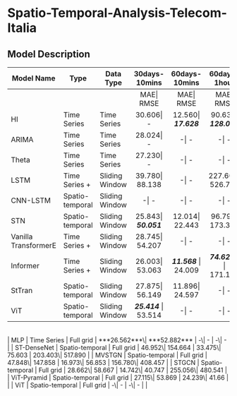 # Spatio-Temporal-Analysis-Telecom-Italia

## Model Description

| Model Name           | Type            | Data Type      |         30days-10mins         |         60days-10mins         |           60days-1hour           |
| -------------------- | --------------- | -------------- | :----------------------------:| :----------------------------:| :------------------------------: |
|                      |                 |                |          MAE\|  RMSE          |          MAE\|  RMSE          |           MAE\|  RMSE            |
| HI                   | Time Series     | Time Series    |           30.606\| -          | 12.560\| ***17.628*** |  90.631\| ***128.092***  |
| ARIMA                | Time Series     | Time Series    |           28.024\| -          |             -\| -             |              -\| -               |
| Theta                | Time Series     | Time Series    |           27.230\| -          |             -\| -             |              -\| -               |
| LSTM                 | Time Series +   | Sliding Window |        39.780\| 88.138        |             -\| -             |        227.606\| 526.731         |
| CNN-LSTM             | Spatio-temporal | Sliding Window |             -\| -             |             -\| -             |              -\| -               |
| STN                  | Spatio-temporal | Sliding Window | 25.843\| ***50.051***         |        12.014\| 22.443        |         96.799\| 173.383         |
| Vanilla TransformerE | Time Series +   | Sliding Window |        28.745\| 54.207        |             -\| -             |              -\| -               |
| Informer             | Time Series +   | Sliding Window |        26.003\| 53.063        | ***11.568*** \| 24.009        | ***74.6274*** \| 171.131         |
| StTran               | Spatio-temporal | Sliding Window |        27.875\| 56.149        |        11.896\| 24.597        |              -\| -               |
| ViT                  | Spatio-temporal | Sliding Window | ***25.414*** \| 53.514        |             -\| -             |              -\| -               |
<br/>
| MLP                  | Time Series     | Full grid      | ***26.562***\| ***52.882***   |         -\| -                 |        -\| -                     |
| ST-DenseNet          | Spatio-temporal | Full grid      |        46.952\| 154.664       |        33.475\| 75.603        |        203.403\| 517.890         |
| MVSTGN               | Spatio-temporal | Full grid      |        47.848\| 147.858       |        16.973\| 56.853        |        156.780\| 408.457         |
| STGCN                | Spatio-temporal | Full grid      |        28.662\| 58.667        |        14.742\| 40.747        |        255.056\| 480.541         |
| ViT-Pyramid          | Spatio-temporal | Full grid      |        27.115\| 53.869        |    24.239\| 41.66             |                                  |
| ViT                  | Spatio-temporal | Full grid      |         -\| -                 |     -\| -                     |                                  |
